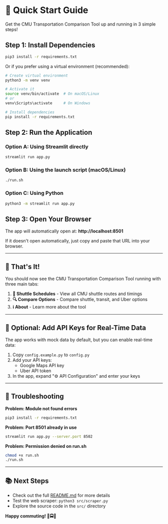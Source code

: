 # 🚀 Quick Start Guide

Get the CMU Transportation Comparison Tool up and running in 3 simple steps!

## Step 1: Install Dependencies

```bash
pip3 install -r requirements.txt
```

Or if you prefer using a virtual environment (recommended):

```bash
# Create virtual environment
python3 -m venv venv

# Activate it
source venv/bin/activate  # On macOS/Linux
# or
venv\Scripts\activate     # On Windows

# Install dependencies
pip install -r requirements.txt
```

## Step 2: Run the Application

### Option A: Using Streamlit directly
```bash
streamlit run app.py
```

### Option B: Using the launch script (macOS/Linux)
```bash
./run.sh
```

### Option C: Using Python
```bash
python3 -m streamlit run app.py
```

## Step 3: Open Your Browser

The app will automatically open at: **http://localhost:8501**

If it doesn't open automatically, just copy and paste that URL into your browser.

---

## 🎉 That's It!

You should now see the CMU Transportation Comparison Tool running with three main tabs:

1. **📅 Shuttle Schedules** - View all CMU shuttle routes and timings
2. **🔍 Compare Options** - Compare shuttle, transit, and Uber options
3. **ℹ️ About** - Learn more about the tool

---

## 🔑 Optional: Add API Keys for Real-Time Data

The app works with mock data by default, but you can enable real-time data:

1. Copy `config.example.py` to `config.py`
2. Add your API keys:
   - Google Maps API key
   - Uber API token
3. In the app, expand "⚙️ API Configuration" and enter your keys

---

## 🐛 Troubleshooting

**Problem: Module not found errors**
```bash
pip3 install -r requirements.txt
```

**Problem: Port 8501 already in use**
```bash
streamlit run app.py --server.port 8502
```

**Problem: Permission denied on run.sh**
```bash
chmod +x run.sh
./run.sh
```

---

## 📚 Next Steps

- Check out the full [README.md](README.md) for more details
- Test the web scraper: `python3 src/scraper.py`
- Explore the source code in the `src/` directory

**Happy commuting! 🚌🚍🚗**

